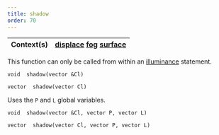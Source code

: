 ```yaml
---
title: shadow
order: 70
---
```

| Context(s) | [displace](../contexts/displace.html)  [fog](../contexts/fog.html)  [surface](../contexts/surface.html) |
| --- | --- |
This function can only be called from within an [illuminance](/en/houdini-vex/shading-and-rendering/illuminance "Loops through all light sources in the scene, calling the light shader for each light source to set the Cl and L global variables.") statement.

`void  shadow(vector &Cl)`

`vector  shadow(vector Cl)`

Uses the `P` and `L` global variables.

`void  shadow(vector &Cl, vector P, vector L)`

`vector  shadow(vector Cl, vector P, vector L)`
